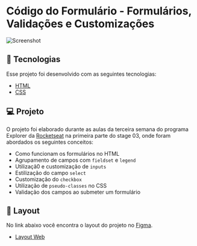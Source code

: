 # Código do Formulário - Formulários, Validações e Customizações

![Screenshot](https://user-images.githubusercontent.com/71847081/167280274-c0640c28-abe1-4da2-8549-5ab83bab51b3.png)

## 🚀 Tecnologias

Esse projeto foi desenvolvido com as seguintes tecnologias:

- [HTML](https://developer.mozilla.org/pt-BR/docs/Web/HTML)
- [CSS](https://developer.mozilla.org/pt-BR/docs/Web/CSS)

## 💻 Projeto

O projeto foi elaborado durante as aulas da terceira semana do programa Explorer da [Rocketseat](https://www.rocketseat.com.br/) na primeira parte do stage 03, onde foram abordados os seguintes conceitos:

- Como funcionam os formulários no HTML
- Agrupamento de campos com `fieldset` e `legend`
- Utilizaçã0 e customização de `inputs`
- Estilização do campo `select`
- Customização do `checkbox`
- Utilização de `pseudo-classes` no CSS
- Validação dos campos ao submeter um formulário

## 🔖 Layout

No link abaixo você encontra o layout do projeto no [Figma](http://figma.com/).

- [Layout Web](https://www.figma.com/file/uakyh5MzrIqgfz4weGcy9G/Explorer-Stage-03-Projeto-01-(Copy)?node-id=0%3A1)

